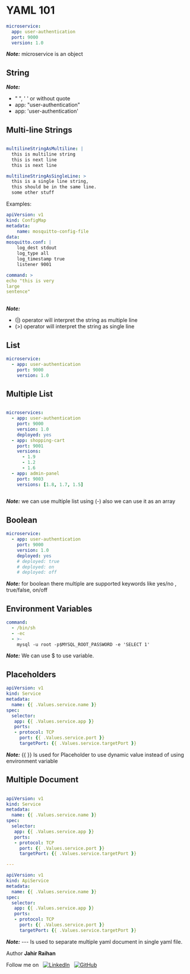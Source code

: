 <!-- @format -->

# YAML 101

```yaml
microservice:
  app: user-authentication
  port: 9000
  version: 1.0
```

***Note:*** microservice is an object  

## String

***Note:***

- " ", ' ' or without quote
- app: "user-authentication"
- app: 'user-authentication'

## Multi-line Strings

``` yaml

multilineStringAsMultiline: |
  this is multiline string
  this is next line
  this is next line

multilineStringAsSingleLine: >
  this is a single line string,
  this should be in the same line.
  some other stuff
```

Examples:

``` yaml
apiVersion: v1
kind: ConfigMap
metadata:
    name: mosquitto-config-file
data:
mosquitto.conf: |
    log_dest stdout
    log_type all
    log_timestamp true
    listener 9001
```

``` yaml
command: >
echo "this is very 
large 
sentence"
    
```

***Note:***

- (|) operator will interpret the string as multiple line
- (>) operator will interpret the string as single line

## List

```yaml
microservice:
  - app: user-authentication
    port: 9000
    version: 1.0
```

## Multiple List

``` yaml

microservices: 
  - app: user-authentication
    port: 9000
    version: 1.0
    deployed: yes
  - app: shopping-cart
    port: 9001
    versions: 
      - 1.9
      - 1.2
      - 1.6
  - app: admin-panel
    port: 9003
    versions: [1.8, 1.7, 1.5]
  
```

***Note:*** we can use multiple list using (-) also we can use it as an array

## Boolean

```yaml
microservice:
  - app: user-authentication
    port: 9000
    version: 1.0
    deployed: yes
    # deployed: true
    # deployed: on
    # deployed: off
```

***Note:*** for boolean there multiple are supported keywords like yes/no , true/false, on/off

## Environment Variables

```yaml
command: 
  - /bin/sh
  - -ec
  - >-
    mysql -u root -p$MYSQL_ROOT_PASSWORD -e 'SELECT 1'
```

***Note:*** We can use $ to use variable.

## Placeholders

```yaml
apiVersion: v1
kind: Service
metadata:
  name: {{ .Values.service.name }}
spec:
  selector:
   app: {{ .Values.service.app }}
   ports: 
   - protocol: TCP
     port: {{ .Values.service.port }}
     targetPort: {{ .Values.service.targetPort }}
```

***Note:*** {{ }} Is used for Placeholder to use dynamic value instead of using environment variable

## Multiple Document

```yaml

apiVersion: v1
kind: Service
metadata:
  name: {{ .Values.service.name }}
spec:
  selector:
   app: {{ .Values.service.app }}
   ports: 
   - protocol: TCP
     port: {{ .Values.service.port }}
     targetPort: {{ .Values.service.targetPort }}

---

apiVersion: v1
kind: ApiService
metadata:
  name: {{ .Values.service.name }}
spec:
  selector:
   app: {{ .Values.service.app }}
   ports: 
   - protocol: TCP
     port: {{ .Values.service.port }}
     targetPort: {{ .Values.service.targetPort }}

```

***Note:*** --- Is used to separate multiple yaml document in single yaml file.
&nbsp;

Author **Jahir Raihan**
&nbsp;

Follow me on &nbsp;  [![LinkedIn](https://img.shields.io/badge/linkedin-%230077B5.svg?style=for-the-badge&logo=linkedin&logoColor=white)](https://www.linkedin.com/in/jraihan-me/) &nbsp; [![GitHub](https://img.shields.io/badge/github-%23121011.svg?style=for-the-badge&logo=github&logoColor=white)](https://github.com/jahirraihan22)
